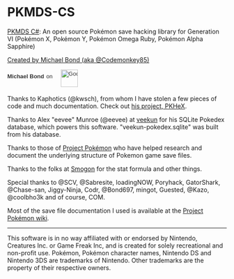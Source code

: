 # PKMDS-CS
[PKMDS C#](https://github.com/codemonkey85/PKMDS-CS "PKMDS C# on GitHub"): An open source Pokémon save hacking library for Generation VI (Pokémon X, Pokémon Y, Pokémon Omega Ruby, Pokémon Alpha Sapphire)

[Created by Michael Bond (aka @Codemonkey85)](https://github.com/codemonkey85 "Michael Bond on GitHub")

<a href="//plus.google.com/u/0/116414067936940758871?prsrc=3"
   rel="publisher" target="_top" style="text-decoration:none;display:inline-block;color:#333;text-align:center; font:13px/16px arial,sans-serif;white-space:nowrap;">
<span style="display:inline-block;font-weight:bold;vertical-align:top;margin-right:5px; margin-top:8px;">Michael Bond</span><span style="display:inline-block;vertical-align:top;margin-right:15px; margin-top:8px;"> on</span>
<img src="https://developers.google.com/+/images/branding/sign-in-buttons/Red-signin_Short_base_44dp.png" alt="Google+" style="border:0;width:39px;height:40px;;"/>
</a>

Thanks to Kaphotics (@kwsch), from whom I have stolen a few pieces of code and much documentation. Check out [his project, PKHeX](https://github.com/kwsch/PKHeX/ "PKHeX on GitHub").

Thanks to Alex "eevee" Munroe (@eevee) at [veekun](http://veekun.com/ "veekun") for his SQLite Pokedex database, which powers this software. "veekun-pokedex.sqlite" was built from his database.

Thanks to those of [Project Pokémon](http://projectpokemon.org/ "Project Pokémon") who have helped research and document the underlying structure of Pokemon game save files.

Thanks to the folks at [Smogon](http://www.smogon.com/ "Smogon") for the stat formula and other things.

Special thanks to @SCV, @Sabresite, loadingNOW, Poryhack, GatorShark, @Chase-san, Jiggy-Ninja, Codr, @Bond697, mingot, Guested, @Kazo, @coolbho3k and of course, COM.

Most of the save file documentation I used is available at the [Project Pokémon wiki](http://www.projectpokemon.org/wiki/ "Project Pokémon wiki").

*********************************************************************
This software is in no way affiliated with or endorsed by Nintendo, Creatures Inc. or Game Freak Inc, and is created for solely recreational and non-profit use. Pokémon, Pokémon character names, Nintendo DS and Nintendo 3DS are trademarks of Nintendo. Other trademarks are the property of their respective owners.
